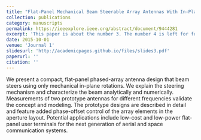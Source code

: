 ```yaml
---
title: "Flat-Panel Mechanical Beam Steerable Array Antennas With In-Plane Rotations: Theory, Design and Low-Cost Implementation"
collection: publications
category: manuscripts
permalink: https://ieeexplore.ieee.org/abstract/document/9444281
excerpt: 'This paper is about the number 3. The number 4 is left for future work.'
date: 2015-10-01
venue: 'Journal 1'
slidesurl: 'http://academicpages.github.io/files/slides3.pdf'
paperurl: ''
citation: ''
---
```


We present a compact, flat-panel phased-array antenna design that beam steers using only mechanical in-plane rotations. We explain the steering mechanism and characterize the beam analytically and numerically. Measurements of two prototype antennas for different frequencies validate the concept and modeling. The prototype designs are described in detail and feature added phase-offset control of the array elements in the aperture layout. Potential applications include low-cost and low-power flat-panel user terminals for the next generation of aerial and space communication systems.